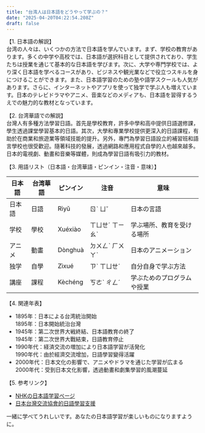 ```yaml
---
title: "台湾人は日本語をどうやって学ぶの？"
date: "2025-04-20T04:22:54.208Z"
draft: false
---
```


【1. 日本語の解説】  
台湾の人々は、いくつかの方法で日本語を学んでいます。まず、学校の教育があります。多くの中学や高校では、日本語が選択科目として提供されており、学生たちは授業を通じて基本的な日本語を学びます。次に、大学や専門学校では、より深く日本語を学べるコースがあり、ビジネスや観光業などで役立つスキルを身につけることができます。また、日本語学習のための塾や語学スクールも人気があります。さらに、インターネットやアプリを使って独学で学ぶ人も増えています。日本のテレビドラマやアニメ、音楽などのメディアも、日本語を習得するうえでの魅力的な教材となっています。

【2. 台湾華語での解説】  
台灣人有多種方法學習日語。首先是學校教育，許多中學和高中提供日語選修課，學生透過課堂學習基本的日語。其次，大學和專業學校提供更深入的日語課程，有助於在商業和旅遊業等領域技能的提升。另外，專門為學習日語設立的補習班和語言學校也很受歡迎。隨著科技的發展，透過網路和應用程式自學的人也越來越多。日本的電視劇、動畫和音樂等媒體，則成為學習日語有吸引力的教材。

【3. 用語リスト（日本語・台湾華語・ピンイン・注音・意味）】  

| 日本語     | 台湾華語        | ピンイン        | 注音         | 意味                         |
|------------|-----------------|-----------------|--------------|--------------------------------|
| 日本語     | 日語            | Rìyǔ            | ㄖˋ ㄩˇ      | 日本の言語                    |
| 学校       | 學校            | Xuéxiào         | ㄒㄩㄝˊ ㄒㄧㄠˋ | 学ぶ場所、教育を受ける場所    |
| アニメ     | 動畫            | Dònghuà         | ㄉㄨㄥˋ ㄏㄨㄚˋ | 日本のアニメーション         |
| 独学       | 自學            | Zìxué           | ㄗˋ ㄒㄩㄝˊ   | 自分自身で学ぶ方法            |
| 講座       | 課程            | Kèchéng         | ㄎㄜˋ ㄔㄥˊ   | 学ぶためのプログラムや授業   |

【4. 関連年表】  
- 1895年：日本による台湾統治開始  
  1895年：日本開始統治台灣  
- 1945年：第二次世界大戦終結、日本語教育の終了  
  1945年：第二次世界大戰結束，日語教育停止  
- 1990年代：経済交流の増加により日本語学習が活発化  
  1990年代：由於經濟交流增加，日語學習變得活躍  
- 2000年代：日本文化の影響で、アニメやドラマを通じた学習が広まる  
  2000年代：受到日本文化影響，透過動畫和劇集學習的風潮蔓延  

【5. 参考リンク】  
- [NHKの日本語学習ページ](https://www.nhk.or.jp/lesson/)  
- [日本台灣交流協會的日語學習支援](https://www.koryu.or.jp/taipei/)  

一緒に学べてうれしいです。あなたの日本語学習が楽しいものになりますように。
